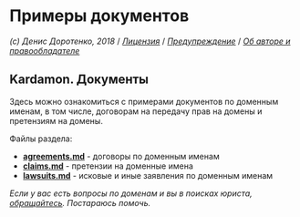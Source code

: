 # Примеры документов

_\(c\) Денис Доротенко, 2018_ / [_Лицензия_](https://github.com/xCounsel/kardamon/blob/master/Russian/LICENSE.md) / [_Предупреждение_](https://github.com/xCounsel/kardamon/blob/master/Russian/DISCLAIMER.md) / [_Об авторе и правообладателе_](http://dorotenko.pro/about/)

## Kardamon. Документы

Здесь можно ознакомиться с примерами документов по доменным именам, в том числе, договорам на передачу прав на домены и претензиям на домены.

Файлы раздела:

* [**agreements.md**](https://github.com/xCounsel/kardamon/blob/master/Russian/docs/agreements.md) - договоры по доменным именам
* [**сlaims.md**](https://github.com/xCounsel/kardamon/blob/master/Russian/docs/claims.md) - претензии на доменные имена
* [**lawsuits.md**](https://github.com/xCounsel/kardamon/blob/master/Russian/docs/lawsuits.md) - исковые и иные заявления по доменным именам

_Если у вас есть вопросы по доменам и вы в поисках юриста,_ [_обращайтесь_](http://dorotenko.pro/contact/)_. Постараюсь помочь._

